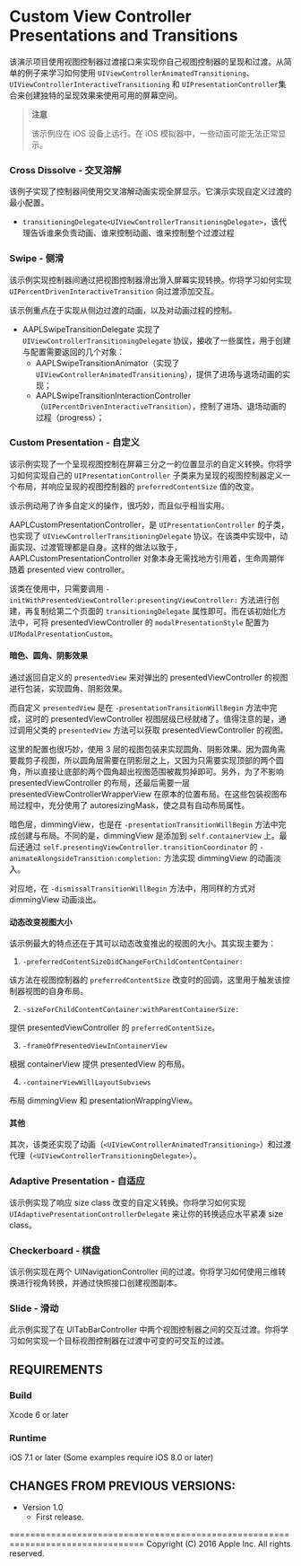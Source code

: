 # Custom View Controller Presentations and Transitions

<!-- Custom View Controller Presentations and Transitions demonstrates using the view controller transitioning APIs to implement your own view controller presentations and transitions.  Learn from a collection of easy to understand examples how to use UIViewControllerAnimatedTransitioning, UIViewControllerInteractiveTransitioning, and UIPresentationController to create unique presentation styles that adapt to the available screen space. -->

该演示项目使用视图控制器过渡接口来实现你自己视图控制器的呈现和过渡。从简单的例子来学习如何使用 `UIViewControllerAnimatedTransitioning`、`UIViewControllerInteractiveTransitioning` 和 `UIPresentationController`集合来创建独特的呈现效果来使用可用的屏幕空间。

<!-- **IMPORTANT**: This sample should be run on an iOS device. Some animations may not display correctly in the iOS Simulator. -->

> **注意**
>
> 该示例应在 iOS 设备上运行。在 iOS 模拟器中，一些动画可能无法正常显示。

### Cross Dissolve - 交叉溶解 ###

<!-- This example implements a full screen presentation that transitions between view controllers using a cross dissolve animation.  It demonstrates the minimum configuration necessary to implement a custom transition. -->

该例子实现了控制器间使用交叉溶解动画实现全屏显示。它演示实现自定义过渡的最小配置。

- `transitioningDelegate<UIViewControllerTransitioningDelegate>`，该代理告诉谁来负责动画、谁来控制动画、谁来控制整个过渡过程

### Swipe - 侧滑 ###

<!-- This example implements a full screen presentation that transitions between view controllers by sliding the presented view controller on and off the screen.  You will learn how to implement UIPercentDrivenInteractiveTransition to add interactivity to your transitions. -->

该示例实现控制器间通过把视图控制器滑出滑入屏幕实现转换。你将学习如何实现 `UIPercentDrivenInteractiveTransition` 向过渡添加交互。

该示例重点在于实现从侧边过渡的动画，以及对动画过程的控制。

- AAPLSwipeTransitionDelegate 实现了 `UIViewControllerTransitioningDelegate` 协议，接收了一些属性，用于创建与配置需要返回的几个对象：
	- AAPLSwipeTransitionAnimator（实现了 `UIViewControllerAnimatedTransitioning`），提供了进场与退场动画的实现；
	- AAPLSwipeTransitionInteractionController（`UIPercentDrivenInteractiveTransition`），控制了进场、退场动画的过程（progress）；

### Custom Presentation - 自定义 ###

<!-- This example implements a custom presentation that displays the presented view controller in the lower third of the screen.  You will learn how to implement your own UIPresentationController subclass that defines a custom layout for the presented view controller, and responds to changes to the presented view controller's preferredContentSize. -->

该示例实现了一个呈现视图控制在屏幕三分之一的位置显示的自定义转换。你将学习如何实现自己的 `UIPresentationController` 子类来为呈现的视图控制器定义一个布局，并响应呈现的视图控制器的 `preferredContentSize` 值的改变。

该示例动用了许多自定义的操作，很巧妙，而且似乎相当实用。

AAPLCustomPresentationController，是 `UIPresentationController` 的子类，也实现了 `UIViewControllerTransitioningDelegate` 协议。在该类中实现中，动画实现、过渡管理都是自身。这样的做法以致于，AAPLCustomPresentationController 对象本身无需找地方引用着，生命周期伴随着 presented view controller。

该类在使用中，只需要调用 `-initWithPresentedViewController:presentingViewController:` 方法进行创建，再复制给第二个页面的 `transitioningDelegate` 属性即可。而在该初始化方法中，可将 presentedViewController 的 `modalPresentationStyle` 配置为 `UIModalPresentationCustom`。

#### 暗色、圆角、阴影效果

通过返回自定义的 `presentedView` 来对弹出的 presentedViewController 的视图进行包装，实现圆角、阴影效果。

而自定义 `presentedView` 是在 `-presentationTransitionWillBegin` 方法中完成，这时的 presentedViewController 视图层级已经就绪了。值得注意的是，通过调用父类的 `presentedView` 方法可以获取 presentedViewController 的视图。

这里的配置也很巧妙，使用 3 层的视图包装来实现圆角、阴影效果。因为圆角需要裁剪子视图，所以圆角层需要在阴影层之上，又因为只需要实现顶部的两个圆角，所以直接让底部的两个圆角超出视图范围被裁剪掉即可。另外，为了不影响 presentedViewController 的布局，还最后需要一层 presentedViewControllerWrapperView 在原本的位置布局。在这些包装视图布局过程中，充分使用了 autoresizingMask，使之具有自动布局属性。

暗色层，dimmingView，也是在 `-presentationTransitionWillBegin` 方法中完成创建与布局。不同的是，dimmingView 是添加到 `self.containerView` 上。最后还通过 `self.presentingViewController.transitionCoordinator` 的 `-animateAlongsideTransition:completion:` 方法实现 dimmingView 的动画淡入。

对应地，在 `-dismissalTransitionWillBegin` 方法中，用同样的方式对 dimmingView 动画淡出。

#### 动态改变视图大小

该示例最大的特点还在于其可以动态改变推出的视图的大小。其实现主要为：

1. `-preferredContentSizeDidChangeForChildContentContainer:`

该方法在视图控制器的 `preferredContentSize` 改变时的回调，这里用于触发该控制器视图的自身布局。

2. `-sizeForChildContentContainer:withParentContainerSize:`

提供 presentedViewController 的 `preferredContentSize`。

3. `-frameOfPresentedViewInContainerView`

根据 containerView 提供 presentedView 的布局。

4. `-containerViewWillLayoutSubviews`

布局 dimmingView 和 presentationWrappingView。

#### 其他

其次，该类还实现了动画（`<UIViewControllerAnimatedTransitioning>`）和过渡代理（`<UIViewControllerTransitioningDelegate>`）。

### Adaptive Presentation - 自适应 ###

<!-- This example implements a custom presentation that responds to size class changes.  You will learn how to implement UIAdaptivePresentationControllerDelegate to adapt your presentation to the compact horizontal size class. -->

该示例实现了响应 size class 改变的自定义转换。你将学习如何实现 `UIAdaptivePresentationControllerDelegate` 来让你的转换适应水平紧凑 size class。

### Checkerboard - 棋盘 ###

<!-- This example implements a transition between two view controllers in a UINavigationController.  You will learn how to take your transitions into the third dimension with perspective transforms, and how to leverage the snapshotting APIs to create copies of views. -->

该示例实现在两个 UINavigationController 间的过渡。你将学习如何使用三维转换进行视角转换，并通过快照接口创建视图副本。

### Slide - 滑动 ###

<!-- This example implements an interactive transition between two view controllers in a UITabBarController.  You will learn how to implement an interactive transition where the destination view controller could change in the middle of the transition. -->

此示例实现了在 UITabBarController 中两个视图控制器之间的交互过渡。你将学习如何实现一个目标视图控制器在过渡中可变的可交互的过渡。


REQUIREMENTS
--------------------------------------------------------------------------------

### Build ###

Xcode 6 or later

### Runtime ###

iOS 7.1 or later (Some examples require iOS 8.0 or later)

CHANGES FROM PREVIOUS VERSIONS:
--------------------------------------------------------------------------------

+ Version 1.0 
    - First release.



================================================================================
Copyright (C) 2016 Apple Inc. All rights reserved.
